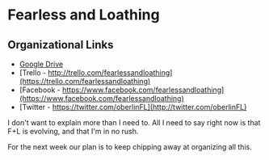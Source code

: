 # Fearless and Loathing

## Organizational Links
- [Google Drive](http://drive.google.com/folderview?id=0B9yrZOy5KQw7fjlQOGdqTjExLUpBWk4xRHZkZURUQ1J2ajhXU0xIaTlFVFowUExDMkxQYW8&usp=sharing)
- [Trello - http://trello.com/fearlessandloathing](https://trello.com/fearlessandloathing)
- [Facebook - https://www.facebook.com/fearlessandloathing](https://www.facebook.com/fearlessandloathing)
- [Twitter - https://twitter.com/oberlinFL](http://twitter.com/oberlinFL)

I don't want to explain more than I need to. All I need to say right now is that F+L is evolving, and that I'm in no rush.

For the next week our plan is to keep chipping away at organizing all this.
